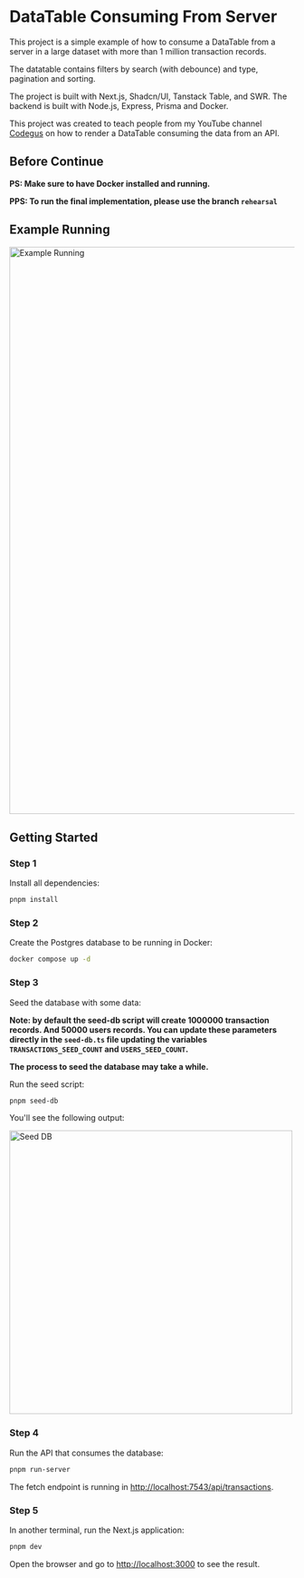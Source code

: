 # DataTable Consuming From Server

This project is a simple example of how to consume a DataTable from a server in a large dataset with more than 1 million transaction records.

The datatable contains filters by search (with debounce) and type, pagination and sorting.

The project is built with Next.js, Shadcn/UI, Tanstack Table, and SWR. The backend is built with Node.js, Express, Prisma and Docker.

This project was created to teach people from my YouTube channel [Codegus](https://codeg.us/yt?utm_source=github) on how to render a DataTable consuming the data from an API.

## Before Continue

**PS: Make sure to have Docker installed and running.**

**PPS: To run the final implementation, please use the branch `rehearsal`**

## Example Running

<img src="https://github.com/guscsales/codegus-datatable-server/tree/main/public/readme/example-running.gif" alt="Example Running" width="1000" />

## Getting Started

### Step 1

Install all dependencies:

```bash
pnpm install
```

### Step 2

Create the Postgres database to be running in Docker:

```bash
docker compose up -d
```

### Step 3

Seed the database with some data:

**Note: by default the seed-db script will create 1000000 transaction records. And 50000 users records. You can update these parameters directly in the `seed-db.ts` file updating the variables `TRANSACTIONS_SEED_COUNT` and `USERS_SEED_COUNT`.**

**The process to seed the database may take a while.**

Run the seed script:

```bash
pnpm seed-db
```

You'll see the following output:

<img src="https://github.com/guscsales/codegus-datatable-server/tree/main/public/readme/seed-db.png" alt="Seed DB" width="500" />

### Step 4

Run the API that consumes the database:

```bash
pnpm run-server
```

The fetch endpoint is running in [http://localhost:7543/api/transactions](http://localhost:7543/api/transactions).

### Step 5

In another terminal, run the Next.js application:

```bash
pnpm dev
```

Open the browser and go to [http://localhost:3000](http://localhost:3000) to see the result.

